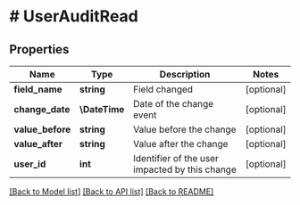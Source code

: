 # # UserAuditRead

## Properties

Name | Type | Description | Notes
------------ | ------------- | ------------- | -------------
**field_name** | **string** | Field changed | [optional]
**change_date** | **\DateTime** | Date of the change event | [optional]
**value_before** | **string** | Value before the change | [optional]
**value_after** | **string** | Value after the change | [optional]
**user_id** | **int** | Identifier of the user impacted by this change | [optional]

[[Back to Model list]](../../README.md#models) [[Back to API list]](../../README.md#endpoints) [[Back to README]](../../README.md)
